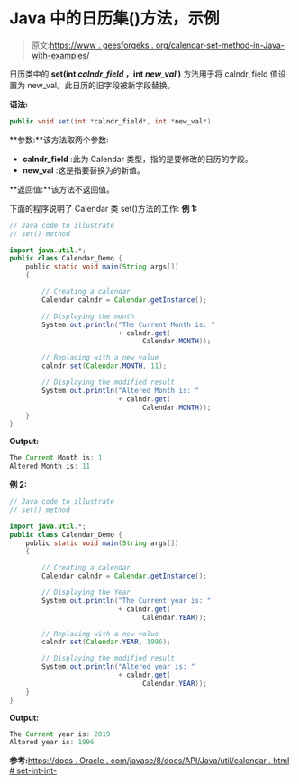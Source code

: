 # Java 中的日历集()方法，示例

> 原文:[https://www . geesforgeks . org/calendar-set-method-in-Java-with-examples/](https://www.geeksforgeeks.org/calendar-set-method-in-java-with-examples/)

日历类中的 **set(int *calndr_field* ，int *new_val* )** 方法用于将 calndr_field 值设置为 new_val。此日历的旧字段被新字段替换。

**语法:**

```java
public void set(int *calndr_field*, int *new_val*)
```

**参数:**该方法取两个参数:

*   **calndr_field** :此为 Calendar 类型，指的是要修改的日历的字段。
*   **new_val** :这是指要替换为的新值。

**返回值:**该方法不返回值。

下面的程序说明了 Calendar 类 set()方法的工作:
**例 1:**

```java
// Java code to illustrate
// set() method

import java.util.*;
public class Calendar_Demo {
    public static void main(String args[])
    {

        // Creating a calendar
        Calendar calndr = Calendar.getInstance();

        // Displaying the month
        System.out.println("The Current Month is: "
                           + calndr.get(
                                 Calendar.MONTH));

        // Replacing with a new value
        calndr.set(Calendar.MONTH, 11);

        // Displaying the modified result
        System.out.println("Altered Month is: "
                           + calndr.get(
                                 Calendar.MONTH));
    }
}
```

**Output:**

```java
The Current Month is: 1
Altered Month is: 11

```

**例 2:**

```java
// Java code to illustrate
// set() method

import java.util.*;
public class Calendar_Demo {
    public static void main(String args[])
    {

        // Creating a calendar
        Calendar calndr = Calendar.getInstance();

        // Displaying the Year
        System.out.println("The Current year is: "
                           + calndr.get(
                                 Calendar.YEAR));

        // Replacing with a new value
        calndr.set(Calendar.YEAR, 1996);

        // Displaying the modified result
        System.out.println("Altered year is: "
                           + calndr.get(
                                 Calendar.YEAR));
    }
}
```

**Output:**

```java
The Current year is: 2019
Altered year is: 1996

```

**参考:**[https://docs . Oracle . com/javase/8/docs/API/Java/util/calendar . html # set-int-int-](https://docs.oracle.com/javase/8/docs/api/java/util/Calendar.html#set-int-int-)